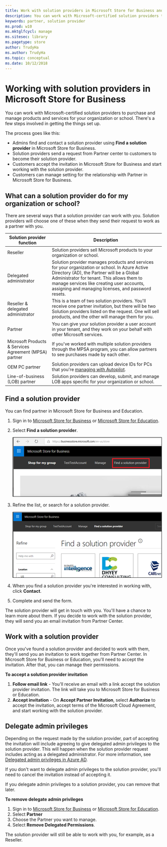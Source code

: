 ```yaml
---
title: Work with solution providers in Microsoft Store for Business and Education (Windows 10)
description: You can work with Microsoft-certified solution providers to purchase and manage products and services for your organization or school.
keywords: partner, solution provider
ms.prod: w10
ms.mktglfcycl: manage
ms.sitesec: library
ms.pagetype: store
author: TrudyHa
ms.author: TrudyHa
ms.topic: conceptual
ms.date: 10/12/2018
---
```


# Working with solution providers in Microsoft Store for Business

You can work with Microsoft-certified solution providers to purchase and manage products and services for your organization or school. There's a few steps involved in getting the things set up. 

The process goes like this:
- Admins find and contact a solution provider using **Find a solution provider** in Microsoft Store for Business. 
- Solution providers send a request from Partner center to customers to become their solution provider.
- Customers accept the invitation in Microsoft Store for Business and start working with the solution provider.
- Customers can manage setting for the relationship with Partner in Microsoft Store for Business. 

## What can a solution provider do for my organization or school?

There are several ways that a solution provider can work with you. Solution providers will choose one of these when they send their request to work as a partner with you.

| Solution provider function | Description | 
| ------ | ------------------- | 
| Reseller | Solution providers sell Microsoft products to your organization or school. |
| Delegated administrator | Solution provider manages products and services for your organization or school. In Azure Active Directory (AD), the Partner will be a Global Administrator for tenant. This allows them to manage services like creating user accounts, assigning and managing licenses, and password resets. |
| Reseller & delegated administrator | This is a team of two solution providers. You'll receive one partner invitation, but there will be two Solution providers listed on the request. One will sell products, and the other will manage them for you. |
| Partner | You can give your solution provider a user account in your tenant, and they work on your behalf with other Microsoft services. |
| Microsoft Products & Services Agreement (MPSA) partner | If you've worked with multiple solution providers through the MPSA program, you can allow partners to see purchases made by each other. |
| OEM PC partner | Solution providers can upload device IDs for PCs that you're [managing with Autopilot](https://docs.microsoft.com/microsoft-store/add-profile-to-devices).   |
| Line-of-business (LOB) partner | Solution providers can develop, submit, and manage LOB apps specific for your organization or school. |

##  Find a solution provider

You can find partner in Microsoft Store for Business and Education. 

1. Sign in to [Microsoft Store for Business](https://businessstore.microsoft.com/) or [Microsoft Store for Education](https://educationstore.microsoft.com/).
2. Select **Find a solution provider**.

    ![Image shows Find a solution provider option in Microsoft Store for Business.](images/msfb-find-partner.png)

3. Refine the list, or search for a solution provider. 

    ![Image shows Find a solution provider option in Microsoft Store for Business.](images/msfb-provider-list.png)

4. When you find a solution provider you're interested in working with, click **Contact**.
5. Complete and send the form.

The solution provider will get in touch with you. You'll have a chance to learn more about them. If you decide to work with the solution provider, they will send you an email invitation from Partner Center. 

## Work with a solution provider

Once you've found a solution provider and decided to work with them, they'll send you an invitation to work together from Partner Center. In Microsoft Store for Business or Education, you'll need to accept the invitation. After that, you can manage their permissions.

**To accept a solution provider invitation**
1. **Follow email link** - You'll receive an email with a link accept the solution provider invitation. The link will take you to Microsoft Store for Business or Education.
2. **Accept invitation** - On **Accept Partner Invitation**, select **Authorize** to accept the invitation, accept terms of the Microsoft Cloud Agreement, and start working with the solution provider. 
  
## Delegate admin privileges

Depending on the request made by the solution provider, part of accepting the invitation will include agreeing to give delegated admin privileges to the solution provider. This will happen when the solution provider request includes acting as a delegated administrator. For more information, see [Delegated admin privileges in Azure AD](https://docs.microsoft.com/partner-center/customers_revoke_admin_privileges#delegated-admin-privileges-in-azure-ad). 

If you don't want to delegate admin privileges to the solution provider, you'll need to cancel the invitation instead of accepting it. 

If you delegate admin privileges to a solution provider, you can remove that later. 

**To remove delegate admin privileges**
1. Sign in to [Microsoft Store for Business](https://businessstore.microsoft.com/) or [Microsoft Store for Education](https://educationstore.microsoft.com/).
2. Select **Partner**
3. Choose the Partner you want to manage.
4. Select **Remove Delegated Permissions**. 

The solution provider will still be able to work with you, for example, as a Reseller. 